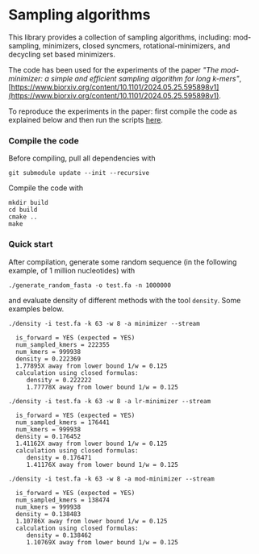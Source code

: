 # Sampling algorithms

This library provides a collection of sampling algorithms, including: mod-sampling, minimizers, closed syncmers, rotational-minimizers, and decycling set based minimizers.

The code has been used for the experiments of the paper *"The mod-minimizer: a simple and efficient sampling algorithm for long k-mers"*, [https://www.biorxiv.org/content/10.1101/2024.05.25.595898v1](https://www.biorxiv.org/content/10.1101/2024.05.25.595898v1).

To reproduce the experiments in the paper: first compile the code as explained below and then run the scripts [here](https://github.com/jermp/minimizers/tree/main/script#experiments).

### Compile the code

Before compiling, pull all dependencies with

	git submodule update --init --recursive

Compile the code with

    mkdir build
    cd build
    cmake ..
    make

### Quick start

After compilation, generate some random sequence (in the following example, of 1 million nucleotides) with

    ./generate_random_fasta -o test.fa -n 1000000

and evaluate density of different methods with the tool `density`.
Some examples below.

	./density -i test.fa -k 63 -w 8 -a minimizer --stream

	  is_forward = YES (expected = YES)
	  num_sampled_kmers = 222355
	  num_kmers = 999938
	  density = 0.222369
	  1.77895X away from lower bound 1/w = 0.125
	  calculation using closed formulas:
	     density = 0.222222
	     1.77778X away from lower bound 1/w = 0.125

	./density -i test.fa -k 63 -w 8 -a lr-minimizer --stream

	  is_forward = YES (expected = YES)
	  num_sampled_kmers = 176441
	  num_kmers = 999938
	  density = 0.176452
	  1.41162X away from lower bound 1/w = 0.125
	  calculation using closed formulas:
	     density = 0.176471
	     1.41176X away from lower bound 1/w = 0.125

	./density -i test.fa -k 63 -w 8 -a mod-minimizer --stream

	  is_forward = YES (expected = YES)
	  num_sampled_kmers = 138474
	  num_kmers = 999938
	  density = 0.138483
	  1.10786X away from lower bound 1/w = 0.125
	  calculation using closed formulas:
	     density = 0.138462
	     1.10769X away from lower bound 1/w = 0.125